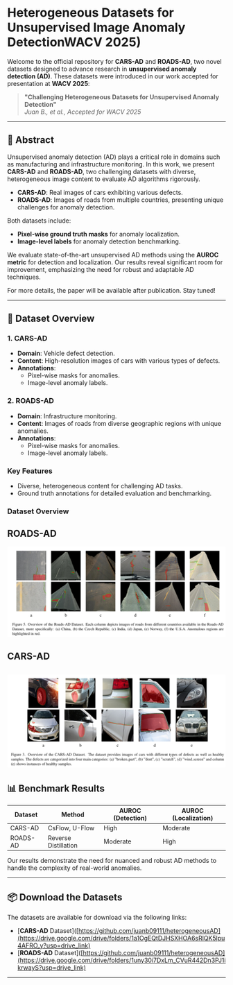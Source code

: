 # Heterogeneous Datasets for Unsupervised Image Anomaly DetectionWACV 2025)

Welcome to the official repository for **CARS-AD** and **ROADS-AD**, two novel datasets designed to advance research in **unsupervised anomaly detection (AD)**. These datasets were introduced in our work accepted for presentation at **WACV 2025**:

> **"Challenging Heterogeneous Datasets for Unsupervised Anomaly Detection"**  
> *Juan B., et al., Accepted for WACV 2025*

---

## 📖 Abstract

Unsupervised anomaly detection (AD) plays a critical role in domains such as manufacturing and infrastructure monitoring. In this work, we present **CARS-AD** and **ROADS-AD**, two challenging datasets with diverse, heterogeneous image content to evaluate AD algorithms rigorously.

- **CARS-AD**: Real images of cars exhibiting various defects.  
- **ROADS-AD**: Images of roads from multiple countries, presenting unique challenges for anomaly detection.

Both datasets include:  
- **Pixel-wise ground truth masks** for anomaly localization.  
- **Image-level labels** for anomaly detection benchmarking.  

We evaluate state-of-the-art unsupervised AD methods using the **AUROC metric** for detection and localization. Our results reveal significant room for improvement, emphasizing the need for robust and adaptable AD techniques.  

For more details, the paper will be available after publication. Stay tuned!

---

## 📂 Dataset Overview

### 1. **CARS-AD**
- **Domain**: Vehicle defect detection.  
- **Content**: High-resolution images of cars with various types of defects.  
- **Annotations**:  
  - Pixel-wise masks for anomalies.  
  - Image-level anomaly labels.  

### 2. **ROADS-AD**
- **Domain**: Infrastructure monitoring.  
- **Content**: Images of roads from diverse geographic regions with unique anomalies.  
- **Annotations**:  
  - Pixel-wise masks for anomalies.  
  - Image-level anomaly labels.  

### Key Features
- Diverse, heterogeneous content for challenging AD tasks.  
- Ground truth annotations for detailed evaluation and benchmarking.  

### Dataset Overview

## ROADS-AD
![Dataset Overview](roads.png)

## CARS-AD
![Dataset Overview](cars.png)
---

## 📊 Benchmark Results

| Dataset  | Method               | AUROC (Detection) | AUROC (Localization) |
|----------|----------------------|-------------------|-----------------------|
| CARS-AD  | CsFlow, U-Flow       | High              | Moderate             |
| ROADS-AD | Reverse Distillation | Moderate          | High                 |

Our results demonstrate the need for nuanced and robust AD methods to handle the complexity of real-world anomalies.

---

## 📦 Download the Datasets

The datasets are available for download via the following links:  

- [**CARS-AD** Dataset]([https://github.com/juanb09111/heterogeneousAD](https://drive.google.com/drive/folders/1a1OgEQtDJHSXHOA6sRlQK5lpu4AFRO_y?usp=drive_link)  
- [**ROADS-AD** Dataset]([https://github.com/juanb09111/heterogeneousAD](https://drive.google.com/drive/folders/1uny30i7DxLm_CVuR442Dn3PJ1ikrwayS?usp=drive_link)
  
---

